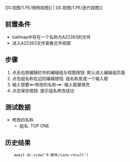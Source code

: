 [[0.视图/1.PE/用例视图]] | [[0.视图/1.PE/迭代视图]]

## 前置条件

- ballmap中存在一个名称为A22263的文件
- 进入A22263文件查看文件视图

## 步骤

1. 点击右侧编辑栏中的编辑组与视图按钮: 默认进入编辑组页面
2. 点击组名称右边的编辑按钮: 组名称变成一个输入框
3. 输入想要<==修改的名称==>: 输入框被填充
4. 点击保存按钮: 提示组名修改成功

## 测试数据

- 修改的名称
	- 组名: TOP ONE

## 历史结果

```dataviewjs
    await dv.view('9.脚本/case-result')
```
